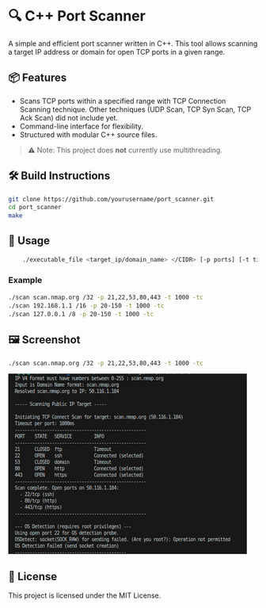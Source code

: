 # 🔍 C++ Port Scanner

A simple and efficient port scanner written in C++. This tool allows scanning a target IP address or domain for open TCP ports in a given range.

## 📦 Features

- Scans TCP ports within a specified range with TCP Connection Scanning technique. Other techniques (UDP Scan, TCP Syn Scan, TCP Ack Scan) did not include yet.
- Command-line interface for flexibility.
- Structured with modular C++ source files.

> ⚠️ Note: This project does **not** currently use multithreading.

## 🛠️ Build Instructions
```bash
git clone https://github.com/yourusername/port_scanner.git
cd port_scanner
make
```

## 🚀 Usage

```bash
    ./executable_file <target_ip/domain_name> </CIDR> [-p ports] [-t time-out] -tc
```

### Example

```bash
./scan scan.nmap.org /32 -p 21,22,53,80,443 -t 1000 -tc
./scan 192.168.1.1 /16 -p 20-150 -t 1000 -tc
./scan 127.0.0.1 /8 -p 20-150 -t 1000 -tc
```

## 🖼️ Screenshot
```bash
./scan scan.nmap.org /32 -p 21,22,53,80,443 -t 1000 -tc
```
![Example Output](ss.png)

## 📄 License

This project is licensed under the MIT License.
